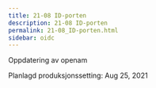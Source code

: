 ```yaml
---
title: 21-08 ID-porten
description: 21-08 ID-porten
permalink: 21-08_ID-porten.html
sidebar: oidc
---
```



Oppdatering av openam



Planlagd produksjonssetting: Aug 25, 2021